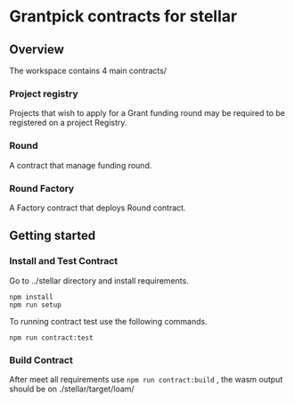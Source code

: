 # Grantpick contracts for stellar

## Overview

The workspace contains 4 main contracts/

### Project registry

Projects that wish to apply for a Grant funding round may be required to be registered on a project Registry.

### Round

A contract that manage funding round.

### Round Factory

A Factory contract that deploys Round contract.

## Getting started

### Install and Test Contract

Go to ../stellar directory and install requirements.

```
npm install
npm run setup
```

To running contract test use the following commands.

```
npm run contract:test
```

### Build Contract

After meet all requirements use `npm run contract:build` , the wasm output should be on ./stellar/target/loam/
